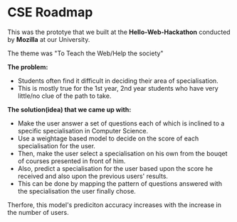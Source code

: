 # CSE Roadmap
This was the prototye that we built at the **Hello-Web-Hackathon** conducted by **Mozilla** at our University.

The theme was "To Teach the Web/Help the society"

**The problem:**

- Students often find it difficult in deciding their area of specialisation.
- This is mostly true for the 1st year, 2nd year students who have very little/no clue of the path to take.

**The solution(idea) that we came up with:**

  - Make the user answer a set of questions each of which is inclined to a specific specialisation in Computer Science.
  - Use a weightage based model to decide on the score of each specialisation for the user.
  - Then, make the user select a specialisation on his own from the bouqet of courses presented in front of him.
  - Also, predict a specialisation for the user based upon the score he received and also upon the previous users' results.
  - This can be done by mapping the pattern of questions answered with the specialisation the user finally chose.
  
 Therfore, this model's prediciton accuracy increases with the increase in the number of users.
 

